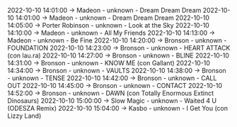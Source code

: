 2022-10-10 14:01:00 -> Madeon - unknown - Dream Dream Dream
2022-10-10 14:01:00 -> Madeon - unknown - Dream Dream Dream
2022-10-10 14:05:00 -> Porter Robinson - unknown - Look at the Sky
2022-10-10 14:10:00 -> Madeon - unknown - All My Friends
2022-10-10 14:13:00 -> Madeon - unknown - Be Fine
2022-10-10 14:20:00 -> Bronson - unknown - FOUNDATION
2022-10-10 14:23:00 -> Bronson - unknown - HEART ATTACK (con lau.ra)
2022-10-10 14:27:00 -> Bronson - unknown - BLINE
2022-10-10 14:31:00 -> Bronson - unknown - KNOW ME (con Gallant)
2022-10-10 14:34:00 -> Bronson - unknown - VAULTS
2022-10-10 14:38:00 -> Bronson - unknown - TENSE
2022-10-10 14:42:00 -> Bronson - unknown - CALL OUT
2022-10-10 14:45:00 -> Bronson - unknown - CONTACT
2022-10-10 14:52:00 -> Bronson - unknown - DAWN (con Totally Enormous Extinct Dinosaurs)
2022-10-10 15:00:00 -> Slow Magic - unknown - Waited 4 U (ODESZA Remix)
2022-10-10 15:04:00 -> Kasbo - unknown - I Get You (con Lizzy Land)
